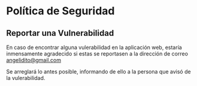 # Política de Seguridad

## Reportar una Vulnerabilidad

En caso de encontrar alguna vulerabilidad en la aplicación web, estaría inmensamente agradecido si estas se reportasen a la dirección de correo angelidito@gmail.com

Se arreglará lo antes posible, informando de ello a la persona que avisó de la vulerabilidad.

